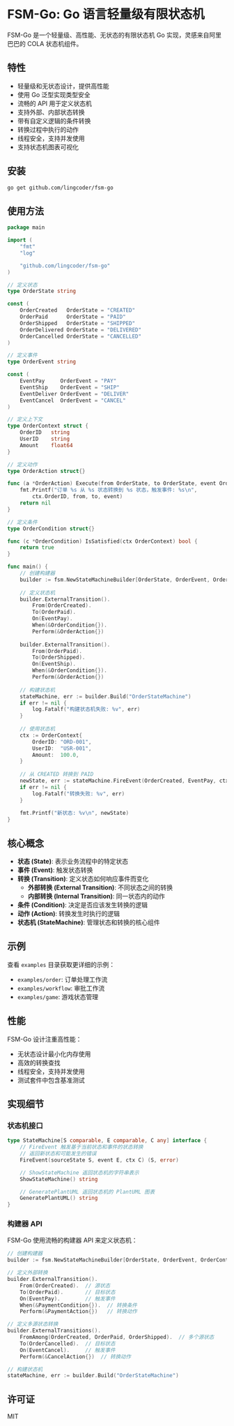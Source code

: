 # FSM-Go: Go 语言轻量级有限状态机

FSM-Go 是一个轻量级、高性能、无状态的有限状态机 Go 实现，灵感来自阿里巴巴的 COLA 状态机组件。

## 特性

- 轻量级和无状态设计，提供高性能
- 使用 Go 泛型实现类型安全
- 流畅的 API 用于定义状态机
- 支持外部、内部状态转换
- 带有自定义逻辑的条件转换
- 转换过程中执行的动作
- 线程安全，支持并发使用
- 支持状态机图表可视化

## 安装

```bash
go get github.com/lingcoder/fsm-go
```

## 使用方法

```go
package main

import (
	"fmt"
	"log"

	"github.com/lingcoder/fsm-go"
)

// 定义状态
type OrderState string

const (
	OrderCreated   OrderState = "CREATED"
	OrderPaid      OrderState = "PAID"
	OrderShipped   OrderState = "SHIPPED"
	OrderDelivered OrderState = "DELIVERED"
	OrderCancelled OrderState = "CANCELLED"
)

// 定义事件
type OrderEvent string

const (
	EventPay     OrderEvent = "PAY"
	EventShip    OrderEvent = "SHIP"
	EventDeliver OrderEvent = "DELIVER"
	EventCancel  OrderEvent = "CANCEL"
)

// 定义上下文
type OrderContext struct {
	OrderID   string
	UserID    string
	Amount    float64
}

// 定义动作
type OrderAction struct{}

func (a *OrderAction) Execute(from OrderState, to OrderState, event OrderEvent, ctx OrderContext) error {
	fmt.Printf("订单 %s 从 %s 状态转换到 %s 状态，触发事件: %s\n", 
		ctx.OrderID, from, to, event)
	return nil
}

// 定义条件
type OrderCondition struct{}

func (c *OrderCondition) IsSatisfied(ctx OrderContext) bool {
	return true
}

func main() {
	// 创建构建器
	builder := fsm.NewStateMachineBuilder[OrderState, OrderEvent, OrderContext]()
	
	// 定义状态机
	builder.ExternalTransition().
		From(OrderCreated).
		To(OrderPaid).
		On(EventPay).
		When(&OrderCondition{}).
		Perform(&OrderAction{})
	
	builder.ExternalTransition().
		From(OrderPaid).
		To(OrderShipped).
		On(EventShip).
		When(&OrderCondition{}).
		Perform(&OrderAction{})
	
	// 构建状态机
	stateMachine, err := builder.Build("OrderStateMachine")
	if err != nil {
		log.Fatalf("构建状态机失败: %v", err)
	}
	
	// 使用状态机
	ctx := OrderContext{
		OrderID: "ORD-001",
		UserID:  "USR-001",
		Amount:  100.0,
	}
	
	// 从 CREATED 转换到 PAID
	newState, err := stateMachine.FireEvent(OrderCreated, EventPay, ctx)
	if err != nil {
		log.Fatalf("转换失败: %v", err)
	}
	
	fmt.Printf("新状态: %v\n", newState)
}
```

## 核心概念

- **状态 (State)**: 表示业务流程中的特定状态
- **事件 (Event)**: 触发状态转换
- **转换 (Transition)**: 定义状态如何响应事件而变化
  - **外部转换 (External Transition)**: 不同状态之间的转换
  - **内部转换 (Internal Transition)**: 同一状态内的动作
- **条件 (Condition)**: 决定是否应该发生转换的逻辑
- **动作 (Action)**: 转换发生时执行的逻辑
- **状态机 (StateMachine)**: 管理状态和转换的核心组件

## 示例

查看 `examples` 目录获取更详细的示例：

- `examples/order`: 订单处理工作流
- `examples/workflow`: 审批工作流
- `examples/game`: 游戏状态管理

## 性能

FSM-Go 设计注重高性能：

- 无状态设计最小化内存使用
- 高效的转换查找
- 线程安全，支持并发使用
- 测试套件中包含基准测试

## 实现细节

### 状态机接口

```go
type StateMachine[S comparable, E comparable, C any] interface {
	// FireEvent 触发基于当前状态和事件的状态转换
	// 返回新状态和可能发生的错误
	FireEvent(sourceState S, event E, ctx C) (S, error)

	// ShowStateMachine 返回状态机的字符串表示
	ShowStateMachine() string

	// GeneratePlantUML 返回状态机的 PlantUML 图表
	GeneratePlantUML() string
}
```

### 构建器 API

FSM-Go 使用流畅的构建器 API 来定义状态机：

```go
// 创建构建器
builder := fsm.NewStateMachineBuilder[OrderState, OrderEvent, OrderContext]()

// 定义外部转换
builder.ExternalTransition().
    From(OrderCreated).  // 源状态
    To(OrderPaid).       // 目标状态
    On(EventPay).        // 触发事件
    When(&PaymentCondition{}).  // 转换条件
    Perform(&PaymentAction{})   // 转换动作

// 定义多源状态转换
builder.ExternalTransitions().
    FromAmong(OrderCreated, OrderPaid, OrderShipped).  // 多个源状态
    To(OrderCancelled).  // 目标状态
    On(EventCancel).     // 触发事件
    Perform(&CancelAction{})  // 转换动作

// 构建状态机
stateMachine, err := builder.Build("OrderStateMachine")
```

## 许可证

MIT
